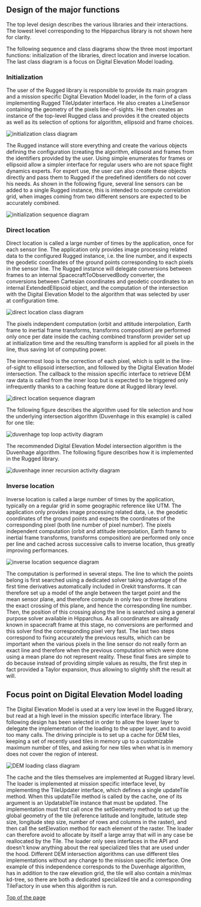 <!--- Copyright 2013-2020 CS GROUP
  Licensed under the Apache License, Version 2.0 (the "License");
  you may not use this file except in compliance with the License.
  You may obtain a copy of the License at
  
    http://www.apache.org/licenses/LICENSE-2.0
  
  Unless required by applicable law or agreed to in writing, software
  distributed under the License is distributed on an "AS IS" BASIS,
  WITHOUT WARRANTIES OR CONDITIONS OF ANY KIND, either express or implied.
  See the License for the specific language governing permissions and
  limitations under the License.
-->

<a name="top"></a>

## Design of the major functions

The top level design describes the various libraries and their interactions. The lowest level
corresponding to the Hipparchus library is not shown here for clarity.

The following sequence and class diagrams show the three most important functions: initialization
of the libraries, direct location and inverse location. The last class diagram is a focus on Digital Elevation Model loading.

### Initialization

The user of the Rugged library is responsible to provide its main program and a mission specific
Digital Elevation Model loader, in the form of a class implementing Rugged TileUpdater interface.
He also creates a LineSensor containing the geometry of the pixels line-of-sights. He then creates
an instance of the top-level Rugged class and provides it the created objects as well as its selection
of options for algorithm, ellipsoid and frame choices.

![initialization class diagram](../images/design/initialization-class-diagram.png)


The Rugged instance will store everything and create the various objects defining the configuration
(creating the algorithm, ellipsoid and frames from the identifiers provided by the user. Using simple
enumerates for frames or ellipsoid allow a simpler interface for regular users who are not space flight
dynamics experts. For expert use, the user can also create these objects directly and pass them to Rugged
if the predefined identifiers do not cover his needs. As shown in the following figure, several line sensors can be
added to a single Rugged instance, this is intended to compute correlation grid, when images coming from
two different sensors are expected to be accurately combined.

![initialization sequence diagram](../images/design/initialization-sequence-diagram.png)

### Direct location

Direct location is called a large number of times by the application, once for each sensor line.
The application only provides image processing related data to the configured Rugged instance, i.e. the
line number, and it expects the geodetic coordinates of the ground points corresponding to each pixels
in the sensor line. The Rugged instance will delegate conversions between frames to an internal
SpacecraftToObservedBody converter, the conversions between Cartesian coordinates and geodetic coordinates
to an internal ExtendedEllipsoid object, and the computation of the intersection with the Digital Elevation
Model to the algorithm that was selected by user at configuration time.

![direct location class diagram](../images/design/direct-location-class-diagram.png)

The pixels independent computation (orbit and attitude interpolation, Earth frame to inertial frame transforms,
transforms composition) are performed only once per date inside the caching combined transform provider set up
at initialization time and the resulting transform is applied for all pixels in the line, thus saving lot of
computing power.

The innermost loop is the correction of each pixel, which is split in the line-of-sight to ellipsoid intersection,
and followed by the Digital Elevation Model intersection. The callback to the mission specific interface to
retrieve DEM raw data is called from the inner loop but is expected to be triggered only infrequently thanks to a
caching feature done at Rugged library level.

![direct location sequence diagram](../images/design/direct-location-sequence-diagram.png)

The following figure describes the algorithm used for tile selection and how the underlying intersection algorithm
(Duvenhage in this example) is called for one tile:

![duvenhage top loop activity diagram](../images/design/duvenhage-top-loop-activity-diagram.png)

The recommended Digital Elevation Model intersection algorithm is the Duvenhage algorithm. The following figure
describes how it is implemented in the Rugged library.

![duvenhage inner recursion activity diagram](../images/design/duvenhage-inner-recursion-activity-diagram.png)

### Inverse location

Inverse location is called a large number of times by the application, typically on a regular grid in some
geographic reference like UTM. The application only provides image processing related data, i.e. the geodetic
coordinates of the ground points and expects the coordinates of the corresponding pixel (both line number of
pixel number). The pixels independent computation (orbit and attitude interpolation, Earth frame to inertial
frame transforms, transforms composition) are performed only once per line and cached across successive calls to
inverse location, thus greatly improving performances.

![inverse location sequence diagram](../images/design/inverse-location-sequence-diagram.png)

The computation is performed in several steps. The line to which the points belong is first searched using a dedicated
solver taking advantage of the first time derivatives automatically included in Orekit transforms. It can therefore set
up a model of the angle between the target point and the mean sensor plane, and therefore compute in only two or three
iterations the exact crossing of this plane, and hence the corresponding line number. Then, the position of this
crossing along the line is searched using a general purpose solver available in Hipparchus. As all coordinates
are already known in spacecraft frame at this stage, no conversions are performed and this solver find the corresponding
pixel very fast. The last two steps correspond to fixing accurately the previous results, which can be important when
the various pixels in the line sensor do not really form an exact line and therefore when the previous computation which
were done using a mean plane do not represent reality. These final fixes are simple to do because instead of providing
simple values as results, the first step in fact provided a Taylor expansion, thus allowing to slightly shift the result
at will.

## Focus point on Digital Elevation Model loading

The Digital Elevation Model is used at a very low level in the Rugged library, but read at a high level in the mission
specific interface library. The following design has been selected in order to allow the lower layer to delegate the
implementation of the loading to the upper layer, and to avoid too many calls. The driving principle is to set up a cache
for DEM tiles, keeping a set of recently used tiles in memory up to a customizable maximum number of tiles, and asking for
new tiles when what is in memory does not cover the region of interest.

![DEM loading class diagram](../images/design/dem-loading-class-diagram.png)

The cache and the tiles themselves are implemented at Rugged library level. The loader is implemented at mission specific
interface level, by implementing the TileUpdater interface, which defines a single updateTile method. When this updateTile
method is called by the cache, one of its argument is an UpdatableTile instance that must be updated. The implementation
must first call once the setGeometry method to set up the global geometry of the tile (reference latitude and longitude,
latitude step size, longitude step size, number of rows and columns in the raster), and then call the setElevation method
for each element of the raster. The loader can therefore avoid to allocate by itself a large array that will in any case
be reallocated by the Tile. The loader only sees interfaces in the API and doesn't know anything about the real specialized
tiles that are used under the hood. Different DEM intersection algorithms can use different tiles implementations without
any change to the mission specific interface. One example of this independence corresponds to the Duvenhage algorithm, has
in addition to the raw elevation grid, the tile will also contain a min/max kd-tree, so there are both a dedicated specialized
tile and a corresponding TileFactory in use when this algorithm is run.

[Top of the page](#top)
